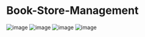 # Book-Store-Management
![image](https://github.com/ChangChang107/Book-Store-Management/assets/105581023/524602b4-4300-4ec3-94a1-5b7a85a79cc1)
![image](https://github.com/ChangChang107/Book-Store-Management/assets/105581023/0368f817-680b-4f1a-b4bd-0732e6ed9b9f)
![image](https://github.com/ChangChang107/Book-Store-Management/assets/105581023/a3b93adb-cedd-45ab-9fac-3b6b24babbde)
![image](https://github.com/ChangChang107/Book-Store-Management/assets/105581023/41cb573e-13bb-4bca-9f16-e941d8105906)


